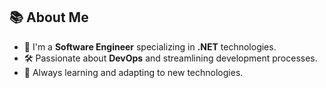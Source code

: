 
## 📚 About Me
- 🌟 I'm a **Software Engineer** specializing in **.NET** technologies.
- 🛠️ Passionate about **DevOps** and streamlining development processes.
- 🚀 Always learning and adapting to new technologies.
